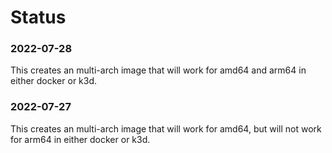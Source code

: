 # Status

### 2022-07-28

This creates an multi-arch image that will work for amd64 and arm64 in either docker or k3d.



### 2022-07-27

This creates an multi-arch image that will work for amd64, but will not work for arm64 in either docker or k3d.

